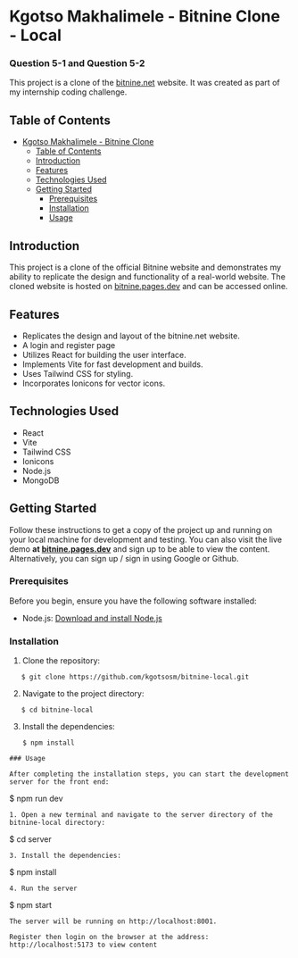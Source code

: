 # Kgotso Makhalimele - Bitnine Clone - Local

### Question 5-1 and Question 5-2

This project is a clone of the [bitnine.net](https://bitnine.net/) website. It was created as part of my internship coding challenge.

## Table of Contents

- [Kgotso Makhalimele - Bitnine Clone](#kgotso-makhalimele---bitnine-local)
  - [Table of Contents](#table-of-contents)
  - [Introduction](#introduction)
  - [Features](#features)
  - [Technologies Used](#technologies-used)
  - [Getting Started](#getting-started)
    - [Prerequisites](#prerequisites)
    - [Installation](#installation)
    - [Usage](#usage)

## Introduction

This project is a clone of the official Bitnine website and demonstrates my ability to replicate the design and functionality of a real-world website. The cloned website is hosted on [bitnine.pages.dev](https://bitnine.pages.dev/) and can be accessed online.

## Features

- Replicates the design and layout of the bitnine.net website.
-  A login and register page
- Utilizes React for building the user interface.
- Implements Vite for fast development and builds.
- Uses Tailwind CSS for styling.
- Incorporates Ionicons for vector icons.

## Technologies Used

- React
- Vite
- Tailwind CSS
- Ionicons
- Node.js
- MongoDB

## Getting Started

Follow these instructions to get a copy of the project up and running on your local machine for development and testing. You can also visit the live demo **at [bitnine.pages.dev](https://bitnine.pages.dev/)** and sign up to be able to view the content. Alternatively, you can sign up / sign in using Google or Github.

### Prerequisites

Before you begin, ensure you have the following software installed:

- Node.js: [Download and install Node.js](https://nodejs.org/)

### Installation

1. Clone the repository:
```
   $ git clone https://github.com/kgotsosm/bitnine-local.git
```

2. Navigate to the project directory:
```
   $ cd bitnine-local
```

3. Install the dependencies:
   ```
   $ npm install
```
### Usage

After completing the installation steps, you can start the development server for the front end:
```
   $ npm run dev
```
1. Open a new terminal and navigate to the server directory of the bitnine-local directory:
```
   $ cd server
```
3. Install the dependencies:
```
   $ npm install
```
4. Run the server
```
   $ npm start
```
The server will be running on http://localhost:8001.

Register then login on the browser at the address: http://localhost:5173 to view content
